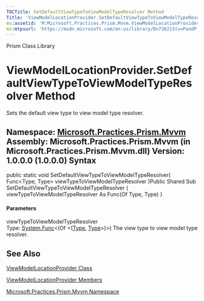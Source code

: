 ```yaml
---
TOCTitle: SetDefaultViewTypeToViewModelTypeResolver Method
Title: 'ViewModelLocationProvider.SetDefaultViewTypeToViewModelTypeResolver Method (Microsoft.Practices.Prism.Mvvm)'
ms:assetid: 'M:Microsoft.Practices.Prism.Mvvm.ViewModelLocationProvider.SetDefaultViewTypeToViewModelTypeResolver(System.Func{System.Type,System.Type})'
ms:mtpsurl: 'https://msdn.microsoft.com/en-us/library/Dn736213(v=PandP.50)'
---
```


Prism Class Library

ViewModelLocationProvider.SetDefaultViewTypeToViewModelTypeResolver Method
==============================================================================

Sets the default view type to view model type resolver.

**Namespace:** [Microsoft.Practices.Prism.Mvvm](https://msdn.microsoft.com/n:microsoft.practices.prism.mvvm)
**Assembly:** Microsoft.Practices.Prism.Mvvm (in Microsoft.Practices.Prism.Mvvm.dll) Version: 1.0.0.0 (1.0.0.0)
Syntax
------

<span id="syntaxToggle"></span>public static void SetDefaultViewTypeToViewModelTypeResolver( Func&lt;Type, Type&gt; viewTypeToViewModelTypeResolver )Public Shared Sub SetDefaultViewTypeToViewModelTypeResolver ( viewTypeToViewModelTypeResolver As Func(Of Type, Type) )
#### Parameters

viewTypeToViewModelTypeResolver  
Type: [System.Func](http://msdn2.microsoft.com/en-us/library/bb549151)&lt;(Of &lt;([Type](http://msdn2.microsoft.com/en-us/library/42892f65), [Type](http://msdn2.microsoft.com/en-us/library/42892f65)&gt;)&gt;)
The view type to view model type resolver.

See Also
--------

<span id="seeAlsoToggle"></span>
[ViewModelLocationProvider Class](https://msdn.microsoft.com/t:microsoft.practices.prism.mvvm.viewmodellocationprovider)

[ViewModelLocationProvider Members](https://msdn.microsoft.com/allmembers.t:microsoft.practices.prism.mvvm.viewmodellocationprovider)

[Microsoft.Practices.Prism.Mvvm Namespace](https://msdn.microsoft.com/n:microsoft.practices.prism.mvvm)
